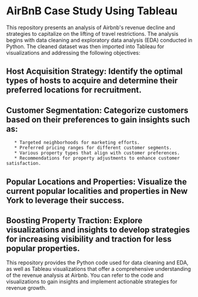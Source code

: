 # AirBnB Case Study Using Tableau

This repository presents an analysis of Airbnb's revenue decline and strategies to capitalize on the lifting of travel restrictions. The analysis begins with data cleaning and exploratory data analysis (EDA) conducted in Python. The cleaned dataset was then imported into Tableau for visualizations and addressing the following objectives:

##    Host Acquisition Strategy: Identify the optimal types of hosts to acquire and determine their preferred locations for recruitment.

##    Customer Segmentation: Categorize customers based on their preferences to gain insights such as:
       * Targeted neighborhoods for marketing efforts.
       * Preferred pricing ranges for different customer segments.
       * Various property types that align with customer preferences.
       * Recommendations for property adjustments to enhance customer satisfaction.

##    Popular Locations and Properties: Visualize the current popular localities and properties in New York to leverage their success.

##    Boosting Property Traction: Explore visualizations and insights to develop strategies for increasing visibility and traction for less popular properties.

This repository provides the Python code used for data cleaning and EDA, as well as Tableau visualizations that offer a comprehensive understanding of the revenue analysis at Airbnb. You can refer to the code and visualizations to gain insights and implement actionable strategies for revenue growth.
